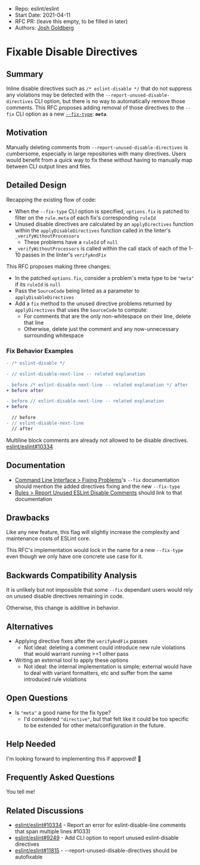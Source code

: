 - Repo: eslint/eslint
- Start Date: 2021-04-11
- RFC PR: (leave this empty, to be filled in later)
- Authors: [Josh Goldberg](https://github.com/JoshuaKGoldberg)

# Fixable Disable Directives

## Summary

Inline disable directives such as `/* eslint-disable */` that do not suppress any violations may be detected with the `--report-unused-disable-directives` CLI option, but there is no way to automatically remove those comments.
This RFC proposes adding removal of those directives to the `--fix` CLI option as a new [`--fix-type`](https://eslint.org/docs/user-guide/command-line-interface#-fix-type): _**`meta`**_.

## Motivation

Manually deleting comments from `--report-unused-disable-directives` is cumbersome, especially in large repositories with many directives.
Users would benefit from a quick way to fix these without having to manually map between CLI output lines and files.

## Detailed Design

Recapping the existing flow of code:

- When the `--fix-type` CLI option is specified, `options.fix` is patched to filter on the `rule.meta` of each fix's corresponding `ruleId`
- Unused disable directives are calculated by an `applyDirectives` function within the `applyDisableDirectives` function called in the linter's `_verifyWithoutProcessors`
  - These problems have a `ruleId` of `null`
- `_verifyWithoutProcessors` is called within the call stack of each of the 1-10 passes in the linter's `verifyAndFix`

This RFC proposes making three changes:

- In the patched `options.fix`, consider a problem's meta type to be `"meta"` if its `ruleId` is `null`
- Pass the `SourceCode` being linted as a parameter to `applyDisableDirectives`
- Add a `fix` method to the unused directive problems returned by `applyDirectives` that uses the `SourceCode` to compute:
  - For comments that are the only non-whitespace on their line, delete that line
  - Otherwise, delete just the comment and any now-unnecessary surrounding whitespace

### Fix Behavior Examples

```diff
- /* eslint-disable */
```

```diff
- // eslint-disable-next-line -- related explanation
```

```diff
- before /* eslint-disable-next-line -- related explanation */ after
+ before after
```

```diff
- before // eslint-disable-next-line -- related explanation
+ before
```

```diff
  // before
- // eslint-disable-next-line
  // after
```

Multiline block comments are already not allowed to be disable directives. [eslint/eslint#10334](https://github.com/eslint/eslint/issues/10334)

## Documentation

- [Command Line Interface > Fixing Problems](https://eslint.org/docs/user-guide/command-line-interface#fixing-problems)'s `--fix` documentation should mention the added directives fixing and the new `--fix-type`
- [Rules > Report Unused ESLint Disable Comments](https://eslint.org/docs/user-guide/configuring/rules#report-unused-eslint-disable-comments) should link to that documentation

## Drawbacks

Like any new feature, this flag will slightly increase the complexity and maintenance costs of ESLint core.

This RFC's implementation would lock in the name for a new `--fix-type` even though we only have one concrete use case for it.

## Backwards Compatibility Analysis

It is unlikely but not impossible that some `--fix` dependant users would rely on unused disable directives remaining in code.

Otherwise, this change is additive in behavior.

## Alternatives

- Applying directive fixes after the `verifyAndFix` passes
  - Not ideal: deleting a comment could introduce new rule violations that would warrant running >=1 other pass
- Writing an external tool to apply these options
  - Not ideal: the internal implementation is simple; external would have to deal with variant formatters, etc and suffer from the same introduced rule violations

## Open Questions

- Is `"meta"` a good name for the fix type?
  - I'd considered `"directive"`, but that felt like it could be too specific to be extended for other meta/configuration in the future.

## Help Needed

I'm looking forward to implementing this if approved! 🙌

## Frequently Asked Questions

You tell me!

## Related Discussions

- [eslint/eslint#10334](https://github.com/eslint/eslint/issues/10334) - Report an error for eslint-disable-line comments that span multiple lines #1033)
- [eslint/eslint#9249](https://github.com/eslint/eslint/issues/9249) - Add CLI option to report unused eslint-disable directives
- [eslint/eslint#11815](https://github.com/eslint/eslint/issues/11815) - --report-unused-disable-directives should be autofixable
